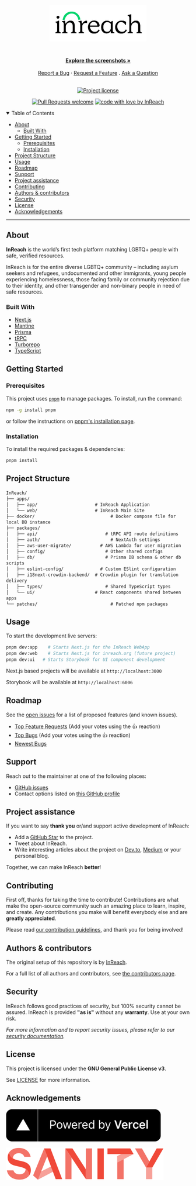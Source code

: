 <h1 align="center">
  <a href="https://github.com/weareinreach/inreach">
    <picture>
  <source media="(prefers-color-scheme: dark)" srcset=".github/images/InReach_Logo_White_RGB-1024x384.webp">
  <img alt="InReach Logo" src=".github/images/InReach_Logo_Color_RGB-1024x384.webp" height=100>
</picture>
  </a>
</h1>

<div align="center">
  <br />
  <a href="#about"><strong>Explore the screenshots »</strong></a>
  <br />
  <br />
  <a href="https://github.com/weareinreach/inreach/issues/new?assignees=&labels=bug&template=01_BUG_REPORT.md&title=bug%3A+">Report a Bug</a>
  ·
  <a href="https://github.com/weareinreach/inreach/issues/new?assignees=&labels=enhancement&template=02_FEATURE_REQUEST.md&title=feat%3A+">Request a Feature</a>
  .
  <a href="https://github.com/weareinreach/inreach/issues/new?assignees=&labels=question&template=04_SUPPORT_QUESTION.md&title=support%3A+">Ask a Question</a>
</div>

<div align="center">
<br />

[![Project license](https://img.shields.io/badge/license-GPLv3-red?style=flat-square)](LICENSE)

[![Pull Requests welcome](https://img.shields.io/badge/PRs-welcome-ff69b4.svg?style=flat-square)](https://github.com/weareinreach/inreach/issues?q=is%3Aissue+is%3Aopen+label%3A%22help+wanted%22)
[![code with love by InReach](https://img.shields.io/badge/%3C%2F%3E%20with%20%E2%99%A5%20by-InReach%20%26%20Friends-ff1414.svg?style=flat-square)](https://github.com/weareinreach)

</div>

<details open="open">
<summary>Table of Contents</summary>

- [About](#about)
  - [Built With](#built-with)
- [Getting Started](#getting-started)
  - [Prerequisites](#prerequisites)
  - [Installation](#installation)
- [Project Structure](#project-structure)
- [Usage](#usage)
- [Roadmap](#roadmap)
- [Support](#support)
- [Project assistance](#project-assistance)
- [Contributing](#contributing)
- [Authors & contributors](#authors--contributors)
- [Security](#security)
- [License](#license)
- [Acknowledgements](#acknowledgements)

</details>

---

## About

**InReach** is the world’s first tech platform matching LGBTQ+ people with safe, verified resources.

InReach is for the entire diverse LGBTQ+ community – including asylum seekers and refugees, undocumented and other immigrants, young people experiencing homelessness, those facing family or community rejection due to their identity, and other transgender and non-binary people in need of safe resources.

<!-- <details>
<summary>Screenshots</summary>
<br>

> **[?]**
> Please provide your screenshots here.

|                               Home Page                               |                               Login Page                               |
| :-------------------------------------------------------------------: | :--------------------------------------------------------------------: |
| <img src=".github/images/screenshot.png" title="Home Page" width="100%"> | <img src=".github/images/screenshot.png" title="Login Page" width="100%"> |

</details> -->

### Built With

- [Next.js](https://nextjs.org/)
- [Mantine](https://mantine.dev/)
- [Prisma](https://www.prisma.io/)
- [tRPC](https://trpc.io/)
- [Turborepo](https://turborepo.org/)
- [TypeScript](https://www.typescriptlang.org/)

## Getting Started

### Prerequisites

This project uses [`pnpm`](https://pnpm.io/) to manage packages. To install, run the command:

```bash
npm -g install pnpm
```

or follow the instructions on [pnpm's installation page](https://pnpm.io/installation).

### Installation

To install the required packages & dependencies:

```bash
pnpm install
```

## Project Structure

```text
InReach/
├── apps/
│   ├── app/                      # InReach Application
│   └── web/                      # InReach Main Site
├── docker/				                # Docker compose file for local DB instance
├── packages/
│   ├── api/   			              # tRPC API route definitions
│   ├── auth/   			            # NextAuth settings
│   ├── aws-user-migrate/	        # AWS Lambda for user migration
│   ├── config/			              # Other shared configs
│   ├── db/   			              # Prisma DB schema & other db scripts
│   ├── eslint-config/		        # Custom ESlint configuration
│   ├── i18next-crowdin-backend/  # Crowdin plugin for translation delivery
│   ├── types/  		              # Shared TypeScript types
│   └── ui/                       # React components shared between apps
└── patches/			                # Patched npm packages
```

## Usage

To start the development live servers:

```bash
pnpm dev:app	# Starts Next.js for the InReach WebApp
pnpm dev:web	# Starts Next.js for inreach.org (future project)
pnpm dev:ui	  # Starts Storybook for UI component development
```

Next.js based projects will be available at `http://localhost:3000`

Storybook will be available at `http://localhost:6006`

## Roadmap

See the [open issues](https://github.com/weareinreach/inreach/issues) for a list of proposed features (and known issues).

- [Top Feature Requests](https://github.com/weareinreach/inreach/issues?q=label%3Aenhancement+is%3Aopen+sort%3Areactions-%2B1-desc) (Add your votes using the 👍 reaction)
- [Top Bugs](https://github.com/weareinreach/inreach/issues?q=is%3Aissue+is%3Aopen+label%3Abug+sort%3Areactions-%2B1-desc) (Add your votes using the 👍 reaction)
- [Newest Bugs](https://github.com/weareinreach/inreach/issues?q=is%3Aopen+is%3Aissue+label%3Abug)

## Support

Reach out to the maintainer at one of the following places:

- [GitHub issues](https://github.com/weareinreach/inreach/issues/new?assignees=&labels=question&template=04_SUPPORT_QUESTION.md&title=support%3A+)
- Contact options listed on [this GitHub profile](https://github.com/weareinreach)

## Project assistance

If you want to say **thank you** or/and support active development of InReach:

- Add a [GitHub Star](https://github.com/weareinreach/inreach) to the project.
- Tweet about InReach.
- Write interesting articles about the project on [Dev.to](https://dev.to/), [Medium](https://medium.com/) or your personal blog.

Together, we can make InReach **better**!

## Contributing

First off, thanks for taking the time to contribute! Contributions are what make the open-source community such an amazing place to learn, inspire, and create. Any contributions you make will benefit everybody else and are **greatly appreciated**.

Please read [our contribution guidelines](https://github.com/weareinreach/.github/blob/main/CONTRIBUTING.md), and thank you for being involved!

## Authors & contributors

The original setup of this repository is by [InReach](https://github.com/weareinreach).

For a full list of all authors and contributors, see [the contributors page](https://github.com/weareinreach/inreach/contributors).

## Security

InReach follows good practices of security, but 100% security cannot be assured.
InReach is provided **"as is"** without any **warranty**. Use at your own risk.

_For more information and to report security issues, please refer to our [security documentation](https://github.com/weareinreach/.github/blob/main/SECURITY.md)._

## License

This project is licensed under the **GNU General Public License v3**.

See [LICENSE](LICENSE) for more information.

## Acknowledgements

[![Powered by Vercel](.github/images/powered-by-vercel.svg)](https://vercel.com/?utm_source=in-reach&utm_campaign=oss)

[![Structured Content Powered by Sanity](.github/images/sanity-logo.svg)](https://sanity.io)
